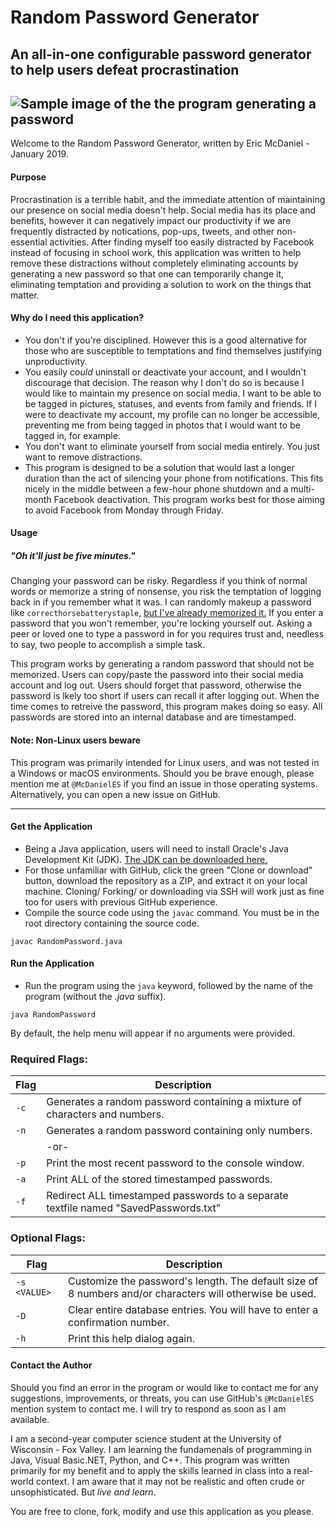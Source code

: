 # Random Password Generator
## An all-in-one configurable password generator to help users defeat procrastination
![Sample image of the the program generating a password](https://i.imgur.com/Dl7AFHt.png)
---

Welcome to the Random Password Generator, written by Eric McDaniel - January 2019.

#### Purpose
Procrastination is a terrible habit, and the immediate attention of maintaining our presence on social media doesn't help. Social media has its place and benefits, however it can negatively impact our productivity if we are frequently distracted by notications, pop-ups, tweets, and other non-essential activities. After finding myself too easily distracted by Facebook instead of focusing in school work, this application was written to help remove these distractions without completely eliminating accounts by generating a new password so that one can temporarily change it, eliminating temptation and providing a solution to work on the things that matter.

#### Why do I need this application?
+ You don't if you're disciplined. However this is a good alternative for those who are susceptible to temptations and find themselves justifying unproductivity.  
+ You easily <i>could</i> uninstall or deactivate your account, and I wouldn't discourage that decision. The reason why I don't do so is because I would like to maintain my presence on social media. I want to be able to be tagged in pictures, statuses, and events from family and friends. If I were to deactivate my account, my profile can no longer be accessible, preventing me from being tagged in photos that I would want to be tagged in, for example. 
+ You don't want to eliminate yourself from social media entirely. You just want to remove distractions.
+ This program is designed to be a solution that would last a longer duration than the act of silencing your phone from notifications. This fits nicely in the middle between a few-hour phone shutdown and a multi-month Facebook deactivation. This program works best for those aiming to avoid Facebook from Monday through Friday.

#### Usage
##### <i>"Oh it'll just be five minutes."</i>
Changing your password can be risky. Regardless if you think of normal words or memorize a string of nonsense, you risk the temptation of logging back in if you remember what it was. I can randomly makeup a password like `correcthorsebatterystaple`, <a href="https://xkcd.com/936/">but I've already memorized it.</a> If you enter a password that you won't remember, you're locking yourself out. Asking a peer or loved one to type a password in for you requires trust and, needless to say, two people to accomplish a simple task.

This program works by generating a random password that should not be memorized. Users can copy/paste the password into their social media account and log out. Users should forget that password, otherwise the password is lkely too short if users can recall it after logging out. When the time comes to retreive the password, this program makes doing so easy. All passwords are stored into an internal database and are timestamped.

#### Note: Non-Linux users beware
This program was primarily intended for Linux users, and was not tested in a Windows or macOS environments. Should you be brave enough, please mention me at `@McDanielES` if you find an issue in those operating systems. Alternatively, you can open a new issue on GitHub.

---

#### Get the Application
+ Being a Java application, users will need to install Oracle's Java Development Kit (JDK). <a href="http://www.oracle.com/technetwork/java/javase/downloads/index.html">The JDK can be downloaded here.</a>
+ For those unfamiliar with GitHub, click the green "Clone or download" button, download the repository as a ZIP, and extract it on your local machine. Cloning/ Forking/ or downloading via SSH will work just as fine too for users with previous GitHub experience.
+ Compile the source code using the `javac` command. You must be in the root directory containing the source code.
```
javac RandomPassword.java
```

#### Run the Application
+ Run the program using the `java` keyword, followed by the name of the program (without the <i>.java</i> suffix).
```
java RandomPassword
```

By default, the help menu will appear if no arguments were provided.

### Required Flags:
| Flag | Description |
| --- | --- |
| `-c` | Generates a random password containing a mixture of characters and numbers. |
| `-n` | Generates a random password containing only numbers. |
|      | \-or\- |  |
| `-p` | Print the most recent password to the console window. |
| `-a` | Print ALL of the stored timestamped passwords. |
| `-f` | Redirect ALL timestamped passwords to a separate textfile named "SavedPasswords.txt" |

### Optional Flags:
| Flag | Description |
| --- | --- |
| `-s <VALUE>` | Customize the password's length. The default size of 8 numbers and/or characters will otherwise be used. |
| `-D` | Clear entire database entries. You will have to enter a confirmation number. |
| `-h` | Print this help dialog again. |

#### Contact the Author
Should you find an error in the program or would like to contact me for any suggestions, improvements, or threats, you can use GitHub's `@McDanielES` mention system to contact me. I will try to respond as soon as I am available.

I am a second-year computer science student at the University of Wisconsin - Fox Valley. I am learning the fundamenals of programming in Java, Visual Basic.NET, Python, and C++. This program was written primarily for my benefit and to apply the skills learned in class into a real-world context. I am aware that it may not be realistic and often crude or unsophisticated. But <i>live and learn</i>.

You are free to clone, fork, modify and use this application as you please.